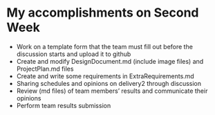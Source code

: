 # My accomplishments on Second Week

- Work on a template form that the team must fill out before the discussion starts and upload it to github
- Create and modify DesignDocument.md (include image files) and ProjectPlan.md files
- Create and write some requirements in ExtraRequirements.md
- Sharing schedules and opinions on delivery2 through discussion
- Review (md files) of team members’ results and communicate their opinions
- Perform team results submission
